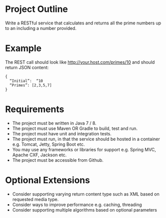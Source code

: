 # Project Outline

Write a RESTful service that calculates and returns all the prime numbers  up to an including a number provided.

# Example

The REST call should look like  http://your.host.com/primes/10  and should return JSON content:
```
{
  “Initial”:  “10
  “Primes”: [2,3,5,7]
}
```
# Requirements

+ The project must be written in Java 7 / 8.
+ The project must use Maven OR Gradle to build, test and run.
+ The project must have unit and integration tests.
+ The project must run, in that the service should  be hosted in a container e.g. Tomcat, Jetty, Spring Boot etc.
+ You may use any frameworks or libraries for support e.g. Spring MVC, Apache CXF, Jackson etc.
+ The project must be accessible from Github.

# Optional Extensions

- Consider supporting varying return content type such as XML based on requested media type.
- Consider ways to improve performance e.g. caching, threading
- Consider supporting multiple algorithms based on optional parameters